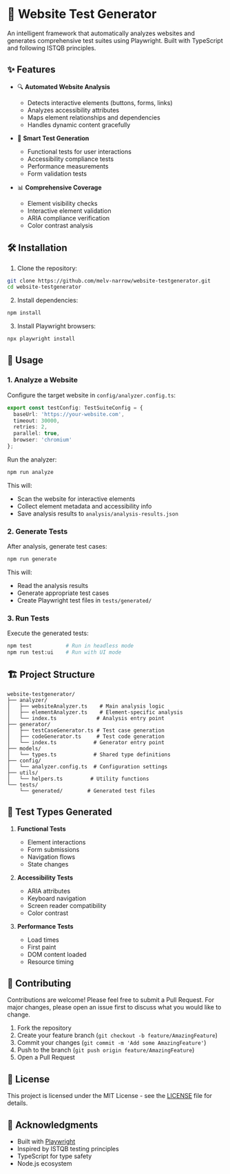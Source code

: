 # 🚀 Website Test Generator

An intelligent framework that automatically analyzes websites and generates comprehensive test suites using Playwright. Built with TypeScript and following ISTQB principles.

## ✨ Features

- 🔍 **Automated Website Analysis**
  - Detects interactive elements (buttons, forms, links)
  - Analyzes accessibility attributes
  - Maps element relationships and dependencies
  - Handles dynamic content gracefully

- 🧪 **Smart Test Generation**
  - Functional tests for user interactions
  - Accessibility compliance tests
  - Performance measurements
  - Form validation tests

- 📊 **Comprehensive Coverage**
  - Element visibility checks
  - Interactive element validation
  - ARIA compliance verification
  - Color contrast analysis

## 🛠️ Installation

1. Clone the repository:
```bash
git clone https://github.com/melv-narrow/website-testgenerator.git
cd website-testgenerator
```

2. Install dependencies:
```bash
npm install
```

3. Install Playwright browsers:
```bash
npx playwright install
```

## 📖 Usage

### 1. Analyze a Website

Configure the target website in `config/analyzer.config.ts`:
```typescript
export const testConfig: TestSuiteConfig = {
  baseUrl: 'https://your-website.com',
  timeout: 30000,
  retries: 2,
  parallel: true,
  browser: 'chromium'
};
```

Run the analyzer:
```bash
npm run analyze
```

This will:
- Scan the website for interactive elements
- Collect element metadata and accessibility info
- Save analysis results to `analysis/analysis-results.json`

### 2. Generate Tests

After analysis, generate test cases:
```bash
npm run generate
```

This will:
- Read the analysis results
- Generate appropriate test cases
- Create Playwright test files in `tests/generated/`

### 3. Run Tests

Execute the generated tests:
```bash
npm test           # Run in headless mode
npm run test:ui    # Run with UI mode
```

## 🏗️ Project Structure

```
website-testgenerator/
├── analyzer/
│   ├── websiteAnalyzer.ts    # Main analysis logic
│   ├── elementAnalyzer.ts    # Element-specific analysis
│   └── index.ts             # Analysis entry point
├── generator/
│   ├── testCaseGenerator.ts # Test case generation
│   ├── codeGenerator.ts     # Test code generation
│   └── index.ts            # Generator entry point
├── models/
│   └── types.ts            # Shared type definitions
├── config/
│   └── analyzer.config.ts  # Configuration settings
├── utils/
│   └── helpers.ts         # Utility functions
└── tests/
    └── generated/        # Generated test files
```

## 🧩 Test Types Generated

1. **Functional Tests**
   - Element interactions
   - Form submissions
   - Navigation flows
   - State changes

2. **Accessibility Tests**
   - ARIA attributes
   - Keyboard navigation
   - Screen reader compatibility
   - Color contrast

3. **Performance Tests**
   - Load times
   - First paint
   - DOM content loaded
   - Resource timing

## 🤝 Contributing

Contributions are welcome! Please feel free to submit a Pull Request. For major changes, please open an issue first to discuss what you would like to change.

1. Fork the repository
2. Create your feature branch (`git checkout -b feature/AmazingFeature`)
3. Commit your changes (`git commit -m 'Add some AmazingFeature'`)
4. Push to the branch (`git push origin feature/AmazingFeature`)
5. Open a Pull Request

## 📝 License

This project is licensed under the MIT License - see the [LICENSE](LICENSE) file for details.

## 🙏 Acknowledgments

- Built with [Playwright](https://playwright.dev/)
- Inspired by ISTQB testing principles
- TypeScript for type safety
- Node.js ecosystem 